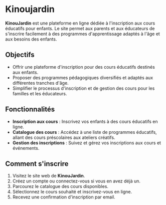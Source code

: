 # Kinoujardin

**KinouJardin** est une plateforme en ligne dédiée à l'inscription aux cours éducatifs pour enfants. Le site permet aux parents et aux éducateurs de s'inscrire facilement à des programmes d'apprentissage adaptés à l'âge et aux besoins des enfants.

## Objectifs

- Offrir une plateforme d'inscription pour des cours éducatifs destinés aux enfants.
- Proposer des programmes pédagogiques diversifiés et adaptés aux différentes tranches d'âge.
- Simplifier le processus d'inscription et de gestion des cours pour les familles et les éducateurs.

## Fonctionnalités

- **Inscription aux cours** : Inscrivez vos enfants à des cours éducatifs en ligne.
- **Catalogue des cours** : Accédez à une liste de programmes éducatifs, allant des cours préscolaires aux ateliers créatifs.
- **Gestion des inscriptions** : Suivez et gérez vos inscriptions aux cours et événements.

## Comment s'inscrire

1. Visitez le site web de **KinouJardin**.
2. Créez un compte ou connectez-vous si vous en avez déjà un.
3. Parcourez le catalogue des cours disponibles.
4. Sélectionnez le cours souhaité et inscrivez-vous en ligne.
5. Recevez une confirmation d'inscription par email.
